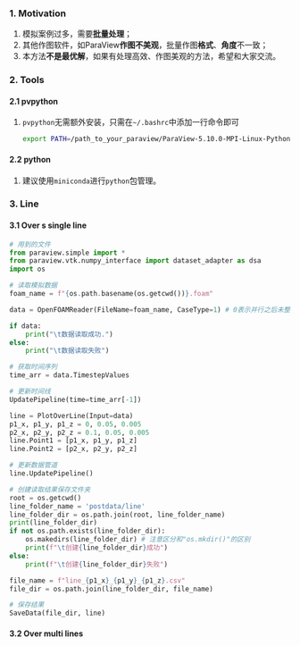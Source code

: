 ### 1. Motivation

1. 模拟案例过多，需要**批量处理**；
2. 其他作图软件，如ParaView**作图不美观**，批量作图**格式**、**角度**不一致；
3. 本方法**不是最优解**，如果有处理高效、作图美观的方法，希望和大家交流。



### 2. Tools

#### 2.1 pvpython

1. `pvpython`无需额外安装，只需在`~/.bashrc`中添加一行命令即可

   ```bash
   export PATH=/path_to_your_paraview/ParaView-5.10.0-MPI-Linux-Python3.9-x86_64/bin:$PATH
   ```

#### 2.2 python

1. 建议使用`miniconda`进行`python`包管理。



### 3. Line

#### 3.1 Over s single line

```python
# 用到的文件
from paraview.simple import *
from paraview.vtk.numpy_interface import dataset_adapter as dsa
import os

# 读取模拟数据
foam_name = f"{os.path.basename(os.getcwd())}.foam"

data = OpenFOAMReader(FileName=foam_name, CaseType=1) # 0表示并行之后未整合的数据，1表示整合过之后的数据

if data:
    print("\t数据读取成功.")
else:
    print("\t数据读取失败")

# 获取时间序列
time_arr = data.TimestepValues

# 更新时间线
UpdatePipeline(time=time_arr[-1])

line = PlotOverLine(Input=data)
p1_x, p1_y, p1_z = 0, 0.05, 0.005
p2_x, p2_y, p2_z = 0.1, 0.05, 0.005
line.Point1 = [p1_x, p1_y, p1_z]
line.Point2 = [p2_x, p2_y, p2_z]

# 更新数据管道
line.UpdatePipeline()

# 创建读取结果保存文件夹
root = os.getcwd()
line_folder_name = 'postdata/line'
line_folder_dir = os.path.join(root, line_folder_name)
print(line_folder_dir)
if not os.path.exists(line_folder_dir):
    os.makedirs(line_folder_dir) # 注意区分和"os.mkdir()"的区别
    print(f"\t创建{line_folder_dir}成功")
else:
    print(f"\t创建{line_folder_dir}失败")

file_name = f"line_{p1_x}_{p1_y}_{p1_z}.csv"
file_dir = os.path.join(line_folder_dir, file_name)

# 保存结果
SaveData(file_dir, line)
```

#### 3.2 Over multi lines

